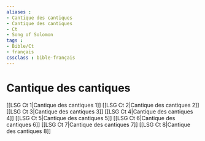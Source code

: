 ```yaml
---
aliases : 
- Cantique des cantiques
- Cantique des cantiques
- Ct
- Song of Solomon
tags : 
- Bible/Ct
- français
cssclass : bible-français
---
```


# Cantique des cantiques

[[LSG Ct 1|Cantique des cantiques 1]]
[[LSG Ct 2|Cantique des cantiques 2]]
[[LSG Ct 3|Cantique des cantiques 3]]
[[LSG Ct 4|Cantique des cantiques 4]]
[[LSG Ct 5|Cantique des cantiques 5]]
[[LSG Ct 6|Cantique des cantiques 6]]
[[LSG Ct 7|Cantique des cantiques 7]]
[[LSG Ct 8|Cantique des cantiques 8]]
